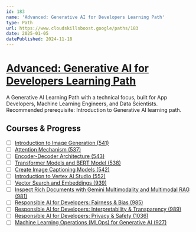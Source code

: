 ```yaml
---
id: 183
name: 'Advanced: Generative AI for Developers Learning Path'
type: Path
url: https://www.cloudskillsboost.google/paths/183
date: 2025-01-05
datePublished: 2024-11-18
---
```


# [Advanced: Generative AI for Developers Learning Path](https://www.cloudskillsboost.google/paths/183)

A Generative AI Learning Path with a technical focus, built for App Developers, Machine Learning Engineers, and Data Scientists. Recommended prerequisite: Introduction to Generative AI learning path.

## Courses & Progress

- [ ] [Introduction to Image Generation (541)](../courses/Introduction-to-Image-Generation.md)
- [ ] [Attention Mechanism (537)](../courses/Attention-Mechanism.md)
- [ ] [Encoder-Decoder Architecture (543)](../courses/Encoder-Decoder-Architecture.md)
- [ ] [Transformer Models and BERT Model (538)](../courses/Transformer-Models-and-BERT-Model.md)
- [ ] [Create Image Captioning Models (542)](../courses/Create-Image-Captioning-Models.md)
- [ ] [Introduction to Vertex AI Studio (552)](../courses/Introduction-to-Vertex-AI-Studio.md)
- [ ] [Vector Search and Embeddings (939)](../courses/Vector-Search-and-Embeddings.md)
- [ ] [Inspect Rich Documents with Gemini Multimodality and Multimodal RAG (981)](../courses/Inspect-Rich-Documents-with-Gemini-Multimodality-and-Multimodal-RAG.md)
- [ ] [Responsible AI for Developers: Fairness & Bias (985)](../courses/Responsible-AI-for-Developers-Fairness-&-Bias.md)
- [ ] [Responsible AI for Developers: Interpretability & Transparency (989)](../courses/Responsible-AI-for-Developers-Interpretability-&-Transparency.md)
- [ ] [Responsible AI for Developers: Privacy & Safety (1036)](../courses/Responsible-AI-for-Developers-Privacy-&-Safety.md)
- [ ] [Machine Learning Operations (MLOps)  for Generative AI (927)](../courses/Machine-Learning-Operations-(MLOps)--for-Generative-AI.md)
